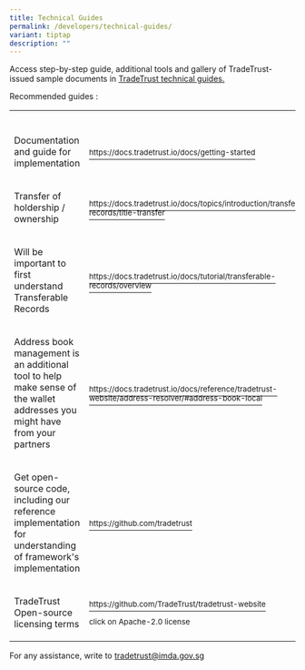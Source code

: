 ```yaml
---
title: Technical Guides
permalink: /developers/technical-guides/
variant: tiptap
description: ""
---
```

<p>Access step-by-step guide, additional tools and gallery of TradeTrust-issued
sample documents in <a href="https://docs.tradetrust.io/" rel="noopener noreferrer nofollow" target="_blank">TradeTrust technical guides.</a>
</p>
<p>Recommended guides :</p>
<table>
<tbody>
<tr>
<td rowspan="1" colspan="1">
<p></p>
</td>
<th rowspan="1" colspan="1">
<p></p>
</th>
</tr>
<tr>
<td rowspan="1" colspan="1">
<p>Documentation and guide for implementation</p>
</td>
<td rowspan="1" colspan="1">
<p><a href="https://docs.tradetrust.io/docs/getting-started" rel="noopener noreferrer nofollow" target="_blank"><sup>https://docs.tradetrust.io/docs/getting-started</sup></a>
</p>
</td>
</tr>
<tr>
<td rowspan="1" colspan="1">
<p>Transfer of holdership / ownership</p>
</td>
<td rowspan="1" colspan="1">
<p><a href="https://docs.tradetrust.io/docs/topics/introduction/transferable-records/title-transfer" rel="noopener noreferrer nofollow" target="_blank"><sup>https://docs.tradetrust.io/docs/topics/introduction/transferable-records/title-transfer</sup></a>
</p>
</td>
</tr>
<tr>
<td rowspan="1" colspan="1">
<p>Will be important to first understand Transferable Records</p>
</td>
<td rowspan="1" colspan="1">
<p><a href="https://docs.tradetrust.io/docs/tutorial/transferable-records/overview" rel="noopener noreferrer nofollow" target="_blank"><sup>https://docs.tradetrust.io/docs/tutorial/transferable-records/overview</sup></a>
</p>
</td>
</tr>
<tr>
<td rowspan="1" colspan="1">
<p>Address book management is an additional tool to help make sense of the
wallet addresses you might have from your partners</p>
</td>
<td rowspan="1" colspan="1">
<p><a href="https://docs.tradetrust.io/docs/reference/tradetrust-website/address-resolver/#address-book-local" rel="noopener noreferrer nofollow" target="_blank"><sup>https://docs.tradetrust.io/docs/reference/tradetrust-website/address-resolver/#address-book-local</sup></a>
</p>
</td>
</tr>
<tr>
<td rowspan="1" colspan="1">
<p>Get open-source code, including our reference implementation for understanding
of framework's implementation</p>
</td>
<td rowspan="1" colspan="1">
<p><a href="https://github.com/tradetrust" rel="noopener noreferrer nofollow" target="_blank"><sup>https://github.com/tradetrust</sup></a>
</p>
</td>
</tr>
<tr>
<td rowspan="1" colspan="1">
<p>TradeTrust Open-source licensing terms</p>
</td>
<td rowspan="1" colspan="1">
<p><a href="https://github.com/TradeTrust/tradetrust-website" rel="noopener noreferrer nofollow" target="_blank"><sup>https://github.com/TradeTrust/tradetrust-website</sup></a>
</p>
<p><sup>click on Apache-2.0 license</sup>
</p>
<p></p>
<p></p>
</td>
</tr>
</tbody>
</table>
<p>For any assistance, write to <a href="mailto:tradetrust@imda.gov.sg" rel="noopener noreferrer nofollow" target="_blank">tradetrust@imda.gov.sg</a>
</p>